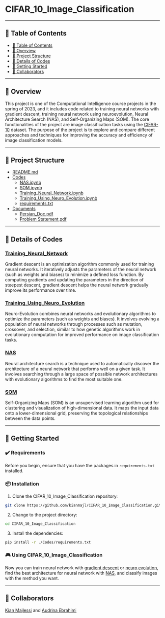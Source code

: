 <h1>
<br>CIFAR_10_Image_Classification
</h1>

---

## 📒 Table of Contents
- [📒 Table of Contents](#-table-of-contents)
- [📍 Overview](#-overview)
- [📂 Project Structure](#-project-structure)
- [🔎 Details of Codes](#-details-of-codes)
- [🚀 Getting Started](#-getting-started)
- [🤝 Collaborators](#-collaborators)


---
## 📍 Overview

This project is one of the Computational Intelligence course projects in the spring of 2023, and it includes code related to training neural networks with gradient descent, training neural network using neuroevolution, Neural Architecture Search (NAS), and Self-Organizing Maps (SOM). The core functionalities of the project are image classification tasks using the [CIFAR-10](https://www.cs.toronto.edu/~kriz/cifar.html) dataset. The purpose of the project is to explore and compare different approaches and techniques for improving the accuracy and efficiency of image classification models.

---


## 📂 Project Structure

 * [README.md](./README.md)
 * [Codes](./Codes)
   * [NAS.ipynb](./Codes/NAS.ipynb)
   * [SOM.ipynb](./Codes/SOM.ipynb)
   * [Training_Neural_Network.ipynb](./Codes/Training_Neural_Network.ipynb)
   * [Training_Using_Neuro_Evolution.ipynb](./Codes/Training_Using_Neuro_Evolution.ipynb)
   * [requirements.txt](requirements.txt)
 * [Documents](./Documents)
   * [Persian_Doc.pdf](./Documents/Persian_Doc.pdf)
   * [Problem Statement.pdf](./Documents/Problem%20Statement.pdf)
  
---

## 🔎 Details of Codes

### [Training_Neural_Network](./Codes/Training_Neural_Network.ipynb)
Gradient descent is an optimization algorithm commonly used for training neural networks. It iteratively adjusts the parameters of the neural network (such as weights and biases) to minimize a defined loss function. By computing gradients and updating the parameters in the direction of steepest descent, gradient descent helps the neural network gradually improve its performance over time.

### [Training_Using_Neuro_Evolution](./Codes/Training_Using_Neuro_Evolution.ipynb)
Neuro-Evolution combines neural networks and evolutionary algorithms to optimize the parameters (such as weights and biases). It involves evolving a population of neural networks through processes such as mutation, crossover, and selection, similar to how genetic algorithms work in evolutionary computation for improved performance on image classification tasks.

### [NAS](./Codes/NAS.ipynb)
Neural architecture search is a technique used to automatically discover the architecture of a neural network that performs well on a given task. It involves searching through a large space of possible network architectures with evolutionary algorithms to find the most suitable one.

### [SOM](./Codes/SOM.ipynb)
Self-Organizing Maps (SOM) is an unsupervised learning algorithm used for clustering and visualization of high-dimensional data. It maps the input data onto a lower-dimensional grid, preserving the topological relationships between the data points.


---
## 🚀 Getting Started

### ✔️ Requirements

Before you begin, ensure that you have the packages in `requirements.txt` installed.

### 📦 Installation

1. Clone the CIFAR_10_Image_Classification repository:
```sh
git clone https://github.com/kianmajl/CIFAR_10_Image_Classification.git
```

2. Change to the project directory:
```sh
cd CIFAR_10_Image_Classification
```

3. Install the dependencies:
```sh
pip install -r ./Codes/requirements.txt
```

### 🎮 Using CIFAR_10_Image_Classification

Now you can train neural network with [gradient descent](./Codes/Training_Neural_Network.ipynb) or [neuro evolution](./Codes/Training_Using_Neuro_Evolution.ipynb), find the best architecture for neural network with [NAS](./Codes/NAS.ipynb), and classify images with the method you want.

---
## 🤝 Collaborators
[Kian Majlessi](https://github.com/kianmajl) and [Audrina Ebrahimi](https://github.com/audrina-ebrahimi)
